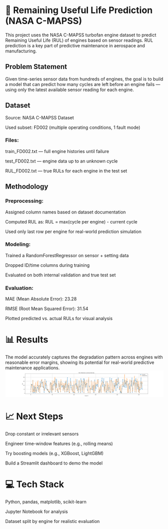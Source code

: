 # 🚀 Remaining Useful Life Prediction (NASA C-MAPSS)
This project uses the NASA C-MAPSS turbofan engine dataset to predict Remaining Useful Life (RUL) of engines based on sensor readings. RUL prediction is a key part of predictive maintenance in aerospace and manufacturing.

## Problem Statement
Given time-series sensor data from hundreds of engines, the goal is to build a model that can predict how many cycles are left before an engine fails — using only the latest available sensor reading for each engine.

## Dataset
Source: NASA C-MAPSS Dataset

Used subset: FD002 (multiple operating conditions, 1 fault mode)

### Files:

train_FD002.txt — full engine histories until failure

test_FD002.txt — engine data up to an unknown cycle

RUL_FD002.txt — true RULs for each engine in the test set

## Methodology
### Preprocessing:

Assigned column names based on dataset documentation

Computed RUL as:
RUL = max(cycle per engine) - current cycle

Used only last row per engine for real-world prediction simulation

### Modeling:

Trained a RandomForestRegressor on sensor + setting data

Dropped ID/time columns during training

Evaluated on both internal validation and true test set

### Evaluation:

MAE (Mean Absolute Error): 23.28

RMSE (Root Mean Squared Error): 31.54

Plotted predicted vs. actual RULs for visual analysis

# 📊 Results

The model accurately captures the degradation pattern across engines with reasonable error margins, showing its potential for real-world predictive maintenance applications.
![RUL Predictions vs Actual](NASA_RUL/RUL_pred_v_actual_30x5.png)

# 📈 Next Steps
Drop constant or irrelevant sensors

Engineer time-window features (e.g., rolling means)

Try boosting models (e.g., XGBoost, LightGBM)

Build a Streamlit dashboard to demo the model

# 💻 Tech Stack
Python, pandas, matplotlib, scikit-learn

Jupyter Notebook for analysis

Dataset split by engine for realistic evaluation

